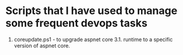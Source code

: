 # Scripts that I have used to manage some frequent devops tasks
1. coreupdate.ps1 - to upgrade aspnet core 3.1.<oldversion> runtime to a specific version of aspnet core.
